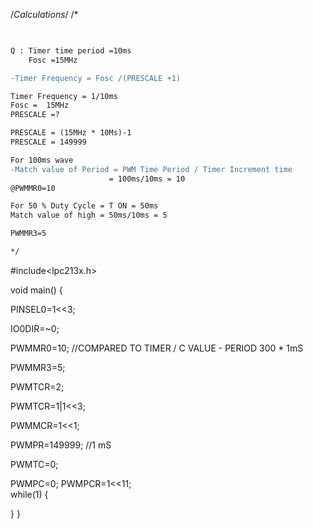 
/*Calculations*/
/*

```diff
 

Q : Timer time period =10ms
    Fosc =15MHz

-Timer Frequency = Fosc /(PRESCALE +1)

Timer Frequency = 1/10ms
Fosc =  15MHz
PRESCALE =?

PRESCALE = (15MHz * 10Ms)-1
PRESCALE = 149999

For 100ms wave 
-Match value of Period = PWM Time Period / Timer Increment time
                      = 100ms/10ms = 10
@PWMMR0=10

For 50 % Duty Cycle = T ON = 50ms
Match value of high = 50ms/10ms = 5

PWMMR3=5

*/

```
#include<lpc213x.h>

void main()
{

PINSEL0=1<<3;  

IO0DIR=~0;

PWMMR0=10; //COMPARED TO TIMER / C VALUE  - PERIOD 300 * 1mS

PWMMR3=5;

PWMTCR=2;

PWMTCR=1|1<<3;  

PWMMCR=1<<1;		

PWMPR=149999;      //1  mS

PWMTC=0;  

PWMPC=0;
PWMPCR=1<<11;  
while(1)
{

}
}





